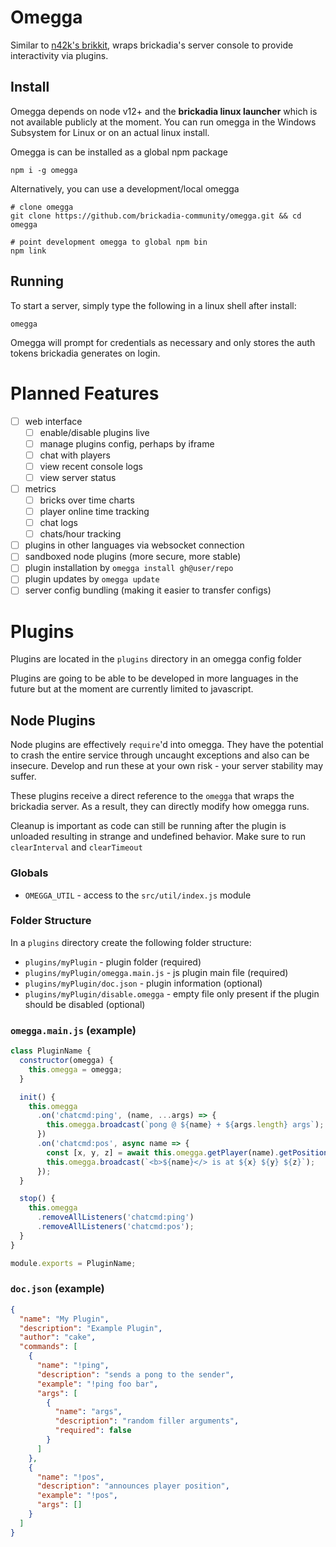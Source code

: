 # Omegga

Similar to [n42k's brikkit](https://github.com/n42k/brikkit), wraps brickadia's server console to provide interactivity via plugins.

## Install

Omegga depends on node v12+ and the **brickadia linux launcher** which is not available publicly at the moment. You can run omegga in the Windows Subsystem for Linux or on an actual linux install.

Omegga is can be installed as a global npm package

    npm i -g omegga

Alternatively, you can use a development/local omegga

    # clone omegga
    git clone https://github.com/brickadia-community/omegga.git && cd omegga

    # point development omegga to global npm bin
    npm link

## Running

To start a server, simply type the following in a linux shell after install:

    omegga

Omegga will prompt for credentials as necessary and only stores the auth tokens brickadia generates on login.

# Planned Features

  * [ ] web interface
    * [ ] enable/disable plugins live
    * [ ] manage plugins config, perhaps by iframe
    * [ ] chat with players
    * [ ] view recent console logs
    * [ ] view server status
  * [ ] metrics
    * [ ] bricks over time charts
    * [ ] player online time tracking
    * [ ] chat logs
    * [ ] chats/hour tracking
  * [ ] plugins in other languages via websocket connection
  * [ ] sandboxed node plugins (more secure, more stable)
  * [ ] plugin installation by `omegga install gh@user/repo`
  * [ ] plugin updates by `omegga update`
  * [ ] server config bundling (making it easier to transfer configs)

# Plugins

Plugins are located in the `plugins` directory in an omegga config folder

Plugins are going to be able to be developed in more languages in the future but at the moment are currently limited to javascript.

## Node Plugins

Node plugins are effectively `require`'d into omegga. They have the potential to crash the entire service through uncaught exceptions and also can be insecure. Develop and run these at your own risk - your server stability may suffer.

These plugins receive a direct reference to the `omegga` that wraps the brickadia server. As a result, they can directly modify how omegga runs.

Cleanup is important as code can still be running after the plugin is unloaded resulting in strange and undefined behavior. Make sure to run `clearInterval` and `clearTimeout`

### Globals

  * `OMEGGA_UTIL` - access to the `src/util/index.js` module

### Folder Structure

In a `plugins` directory create the following folder structure:

* `plugins/myPlugin` - plugin folder (required)
* `plugins/myPlugin/omegga.main.js` - js plugin main file (required)
* `plugins/myPlugin/doc.json` - plugin information (optional)
* `plugins/myPlugin/disable.omegga` - empty file only present if the plugin should be disabled (optional)

### `omegga.main.js` (example)

```javascript
class PluginName {
  constructor(omegga) {
    this.omegga = omegga;
  }

  init() {
    this.omegga
      .on('chatcmd:ping', (name, ...args) => {
        this.omegga.broadcast(`pong @ ${name} + ${args.length} args`);
      })
      .on('chatcmd:pos', async name => {
        const [x, y, z] = await this.omegga.getPlayer(name).getPosition();
        this.omegga.broadcast(`<b>${name}</> is at ${x} ${y} ${z}`);
      });
  }

  stop() {
    this.omegga
      .removeAllListeners('chatcmd:ping')
      .removeAllListeners('chatcmd:pos');
  }
}

module.exports = PluginName;
```

### `doc.json` (example)

```json
{
  "name": "My Plugin",
  "description": "Example Plugin",
  "author": "cake",
  "commands": [
    {
      "name": "!ping",
      "description": "sends a pong to the sender",
      "example": "!ping foo bar",
      "args": [
        {
          "name": "args",
          "description": "random filler arguments",
          "required": false
        }
      ]
    },
    {
      "name": "!pos",
      "description": "announces player position",
      "example": "!pos",
      "args": []
    }
  ]
}
```
